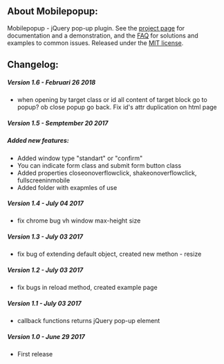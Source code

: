## About Mobilepopup:
Mobilepopup - jQuery pop-up plugin.  See the [project page](http://alexeydudka.com/mobilepopup/) for documentation and a demonstration, and the [FAQ](http://alexeydudka.com/mobilepopup/) for solutions and examples to common issues.  Released under the [MIT license](http://www.opensource.org/licenses/mit-license.php).


## Changelog:

##### Version 1.6 - Februari 26 2018
* when opening by target class or id all content of target block go to popup? ob close popup go back. Fix id's attr duplication on html page

##### Version 1.5 - Semptember 20 2017
##### Added new features:
* Added window type "standart" or "confirm"
* You can indicate form class and submit form button class
* Added properties closeonoverflowclick, shakeonoverflowclick, fullscreeninmobile
* Added folder with exapmles of use

##### Version 1.4 - July 04 2017
* fix chrome bug vh window max-height size

##### Version 1.3 - July 03 2017
* fix bug of extending default object, created new methon - resize

##### Version 1.2 - July 03 2017
* fix bugs in reload method, created example page

##### Version 1.1 - July 03 2017
* callback functions returns jQuery pop-up element

##### Version 1.0 - June 29 2017
* First release